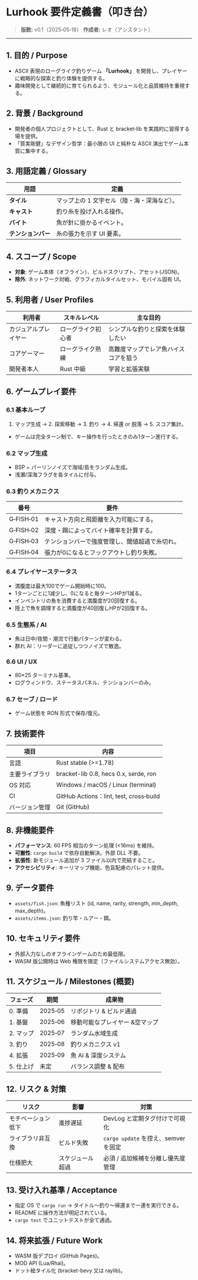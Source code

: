 # Lurhook 要件定義書（叩き台）

> **版数:** v0.1（2025‑05‑18）
> **作成者:** レオ（アシスタント）

---

## 1. 目的 / Purpose

* ASCII 表現のローグライク釣りゲーム **「Lurhook」** を開発し、プレイヤーに戦略的な探索と釣り体験を提供する。
* 趣味開発として継続的に育てられるよう、モジュール化と品質維持を重視する。

## 2. 背景 / Background

* 開発者の個人プロジェクトとして、Rust と bracket‑lib を実践的に習得する場を提供。
* 「質実剛健」なデザイン哲学：最小限の UI と純朴な ASCII 演出でゲーム本質に集中する。

## 3. 用語定義 / Glossary

| 用語          | 定義                      |
| ----------- | ----------------------- |
| **タイル**     | マップ上の 1 文字セル（陸・海・深海など）。 |
| **キャスト**    | 釣り糸を投げ入れる操作。            |
| **バイト**     | 魚が針に掛かるイベント。            |
| **テンションバー** | 糸の張力を示す UI 要素。          |

## 4. スコープ / Scope

* **対象**: ゲーム本体（オフライン）、ビルドスクリプト、アセット(JSON)。
* **除外**: ネットワーク対戦、グラフィカルタイルセット、モバイル固有 UI。

## 5. 利用者 / User Profiles

| 利用者        | スキルレベル    | 主な目的               |
| ---------- | --------- | ------------------ |
| カジュアルプレイヤー | ローグライク初心者 | シンプルな釣りと探索を体験したい   |
| コアゲーマー     | ローグライク熟練  | 高難度マップでレア魚ハイスコアを狙う |
| 開発者本人      | Rust 中級   | 学習と拡張実験            |

## 6. ゲームプレイ要件

### 6.1 基本ループ

1. マップ生成 → 2. 探索移動 → 3. 釣り → 4. 帰還 or 脱落 → 5. スコア集計。
* ゲームは完全ターン制で、キー操作を行ったときのみ1ターン進行する。

### 6.2 マップ生成

* BSP + パーリンノイズで海域/島をランダム生成。
* 浅瀬/深海フラグを各タイルに付与。

### 6.3 釣りメカニクス

| 番号        | 要件                      |
| --------- | ----------------------- |
| G‑FISH‑01 | キャスト方向と飛距離を入力可能にする。     |
| G‑FISH‑02 | 深度・餌によってバイト確率を計算する。     |
| G‑FISH‑03 | テンションバーで強度管理し、閾値超過で糸切れ。 |
| G‑FISH‑04 | 張力が0になるとフックアウトし釣り失敗。 |

### 6.4 プレイヤーステータス

* 満腹度は最大100でゲーム開始時に100。
* 1ターンごとに1減少し、0になると毎ターンHPが1減る。
* インベントリの魚を消費すると満腹度が20回復する。
* 陸上で魚を調理すると満腹度が40回復しHPが2回復する。

### 6.5 生態系 / AI

* 魚は日中/夜間・潮流で行動パターンが変わる。
* 群れ AI：リーダーに追従しつつノイズで散逸。

### 6.6 UI / UX

* 80×25 ターミナル基準。
* ログウィンドウ、ステータスパネル、テンションバーのみ。

### 6.7 セーブ / ロード

* ゲーム状態を RON 形式で保存/復元。

## 7. 技術要件

| 項目      | 内容                                     |
| ------- | -------------------------------------- |
| 言語      | Rust stable (>=1.78)                   |
| 主要ライブラリ | bracket-lib 0.8, hecs 0.x, serde, ron  |
| OS 対応   | Windows / macOS / Linux (terminal)     |
| CI      | GitHub Actions：lint, test, cross‑build |
| バージョン管理 | Git (GitHub)                           |

## 8. 非機能要件

* **パフォーマンス**: 60 FPS 相当のターン処理 (<16ms) を維持。
* **可搬性**: `cargo build` で依存自動解決。外部 DLL 不要。
* **拡張性**: 新モジュール追加が 3 ファイル以内で完結すること。
* **アクセシビリティ**: キーリマップ機能、色盲配慮のパレット提供。

## 9. データ要件

* `assets/fish.json`: 魚種リスト (id, name, rarity, strength, min\_depth, max\_depth)。
* `assets/items.json`: 釣り竿・ルアー・餌。

## 10. セキュリティ要件

* 外部入力なしのオフラインゲームのため最低限。
* WASM 版公開時は Web 権限を限定（ファイルシステムアクセス無効）。

## 11. スケジュール / Milestones (概要)

| フェーズ   | 期間      | 成果物              |
| ------ | ------- | ---------------- |
| 0. 準備  | 2025‑05 | リポジトリ & ビルド通過    |
| 1. 基盤  | 2025‑06 | 移動可能なプレイヤー &空マップ |
| 2. マップ | 2025‑07 | ランダム水域生成         |
| 3. 釣り  | 2025‑08 | 釣りメカニクス v1       |
| 4. 拡張  | 2025‑09 | 魚 AI & 深度システム    |
| 5. 仕上げ | 未定      | バランス調整 & 配布      |

## 12. リスク & 対策

| リスク       | 影響       | 対策                            |
| --------- | -------- | ----------------------------- |
| モチベーション低下 | 進捗遅延     | DevLog と定期タグ付けで可視化            |
| ライブラリ非互換  | ビルド失敗    | `cargo update` を控え、semver を固定 |
| 仕様肥大      | スケジュール超過 | 必須 / 追加候補を分離し優先度管理            |

## 13. 受け入れ基準 / Acceptance

* 指定 OS で `cargo run` → タイトル～釣り～帰還まで一連を実行できる。
* README に操作方法が明記されている。
* `cargo test` でユニットテストが全て通過。

## 14. 将来拡張 / Future Work

* WASM 版デプロイ (GitHub Pages)。
* MOD API (Lua/Rhai)。
* ドット絵タイル化 (bracket-bevy 又は raylib)。

